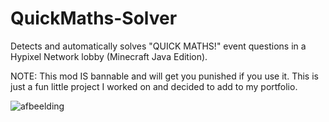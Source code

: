 # QuickMaths-Solver
Detects and automatically solves "QUICK MATHS!" event questions in a Hypixel Network lobby (Minecraft Java Edition).

NOTE: This mod IS bannable and will get you punished if you use it. This is just a fun little project I worked on and decided to add to my portfolio.

![afbeelding](https://user-images.githubusercontent.com/34910276/133943370-1749acfb-a5f3-464e-bd19-b0c7a37ece68.png)
